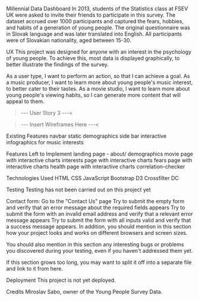 Millennial Data Dashboard
In 2013, students of the Statistics class at FSEV UK were asked to invite their friends to participate in this survey.
The dataset accrued over 1000 participants and captured the fears, hobbies, and habits of a generation of young people.
The original questionnaire was in Slovak language and was later translated into English.
All participants were of Slovakian nationality, aged between 15-30.

UX
This project was designed for anyone with an interest in the psychology of young people.
To achieve this, most data is displayed graphically, to better illustrate the findings of the survey.

As a user type, I want to perform an action, so that I can achieve a goal.
As a music producer, I want to learn more about young people's music interest, to better cater to their tastes.
As a movie studio, I want to learn more about young people's viewing habits, so I can generate more content that will appeal to them.
>--- User Story 3 ---<

>--- Insert Wireframes Here ---<

Existing Features
navbar
static demographics side bar
interactive infographics for music interests

Features Left to Implement
landing page - about/ demographics
movie page with interactive charts
interests page with interactive charts
fears page with interactive charts
health page with interactive charts
correlation-checker

Technologies Used
HTML
CSS
JavaScript
Bootstrap
D3
Crossfilter
DC

Testing
Testing has not been carried out on this project yet

Contact form:
Go to the "Contact Us" page
Try to submit the empty form and verify that an error message about the required fields appears
Try to submit the form with an invalid email address and verify that a relevant error message appears
Try to submit the form with all inputs valid and verify that a success message appears.
In addition, you should mention in this section how your project looks and works on different browsers and screen sizes.

You should also mention in this section any interesting bugs or problems you discovered during your testing, even if you haven't addressed them yet.

If this section grows too long, you may want to split it off into a separate file and link to it from here.

Deployment
This project is not yet deployed.

Credits
Miroslav Sabo, owner of the Young People Survey Data.
